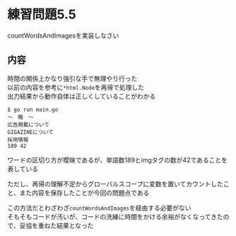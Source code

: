# 練習問題5.5

countWordsAndImagesを実装しなさい

## 内容

時間の関係上かなり強引な手で無理やり行った  
以前の内容を参考に`*html.Node`を再帰で処理した  
出力結果から動作自体は正しくしていることがわかる

~~~
$ go run main.go
〜　略　〜
広告掲載について
GIGAZINEについて
採用情報
189 42
~~~

ワードの区切り方が曖昧であるが、単語数189とimgタグの数が42であることを表している  

ただし、再帰の理解不足からグローバルスコープに変数を置いてカウントしたこと、また内容を保存したことが今回の問題点である  

この方法だとわざわざ`countWordsAndImages`を経由する必要がない  
そもそもコードが汚いが、コードの洗練に時間をかける余裕がなくなってきたので、妥協を重ねた結果となった